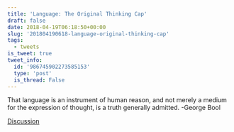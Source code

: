 ```yaml
---
title: 'Language: The Original Thinking Cap'
draft: false
date: 2018-04-19T06:18:50+00:00
slug: '201804190618-language-original-thinking-cap'
tags:
  - tweets
is_tweet: true
tweet_info:
  id: '986745902273585153'
  type: 'post'
  is_thread: False
---
```




That language is an instrument of human reason, and not merely a medium for the expression of thought, is a truth generally admitted. -George Bool

[Discussion](https://x.com/sytelus/status/986745902273585153)
